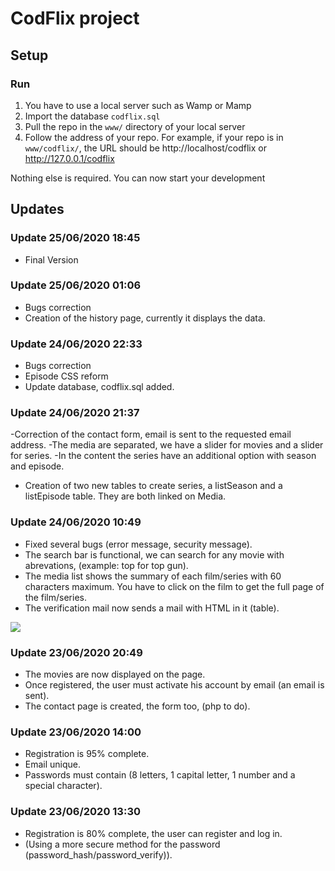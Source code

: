 # CodFlix project

## Setup

### Run
1. You have to use a local server such as Wamp or Mamp
1. Import the database `codflix.sql`
1. Pull the repo in the `www/` directory of your local server
1. Follow the address of your repo. For example, if your repo is in ``www/codflix/``, the URL should be http://localhost/codflix or http://127.0.0.1/codflix

Nothing else is required. You can now start your development

## Updates

### Update 25/06/2020 18:45
- Final Version


### Update 25/06/2020 01:06
- Bugs correction
- Creation of the history page, currently it displays the data.


### Update 24/06/2020 22:33
- Bugs correction
- Episode CSS reform
- Update database, codflix.sql added.


### Update 24/06/2020 21:37

-Correction of the contact form, email is sent to the requested email address.
-The media are separated, we have a slider for movies and a slider for series.
-In the content the series have an additional option with season and episode.

- Creation of two new tables to create series, a listSeason and a listEpisode table.
They are both linked on Media.


### Update 24/06/2020 10:49
- Fixed several bugs (error message, security message).
- The search bar is functional, we can search for any movie with abrevations, (example: top for top gun).
- The media list shows the summary of each film/series with 60 characters maximum. You have to click on the film to get the full page of the film/series.
- The verification mail now sends a mail with HTML in it (table).

![](https://img.praaly.fr/uploads/explorer_DYc1cm6I58.png)


### Update 23/06/2020 20:49
- The movies are now displayed on the page.
- Once registered, the user must activate his account by email (an email is sent).
- The contact page is created, the form too, (php to do).


### Update 23/06/2020 14:00
- Registration is 95% complete.
- Email unique.
- Passwords must contain (8 letters, 1 capital letter, 1 number and a special character).


### Update 23/06/2020 13:30
- Registration is 80% complete, the user can register and log in.
- (Using a more secure method for the password (password_hash/password_verify)).
